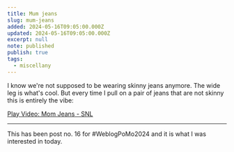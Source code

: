 ```yaml
---
title: Mum jeans
slug: mum-jeans
added: 2024-05-16T09:05:00.000Z
updated: 2024-05-16T09:05:00.000Z
excerpt: null
note: published
publish: true
tags:
  - miscellany
---
```


I know we're not supposed to be wearing skinny jeans anymore. The wide leg is what's cool. But every time I pull on a pair of jeans that are not skinny this is entirely the vibe:

<lite-youtube videoid="2aVxNH6iN9I" style="background-image: url('https://i.ytimg.com/vi/2aVxNH6iN9I/hqdefault.jpg');" title="Mom Jeans - SNL">
  <a href="https://youtube.com/watch?v=2aVxNH6iN9I" class="lty-playbtn" title="Play Video">
    <span class="lyt-visually-hidden">Play Video: Mom Jeans - SNL</span>
  </a>
</lite-youtube>


<hr>

This has been post no. 16 for #WeblogPoMo2024 and it is what I was interested in today.
